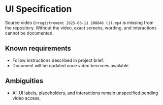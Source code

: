 # UI Specification

Source video `Enregistrement 2025-08-11 200846 (1).mp4` is missing from the repository. Without the video, exact screens, wording, and interactions cannot be documented.

## Known requirements
- Follow instructions described in project brief.
- Document will be updated once video becomes available.

## Ambiguities
- All UI labels, placeholders, and interactions remain unspecified pending video access.
